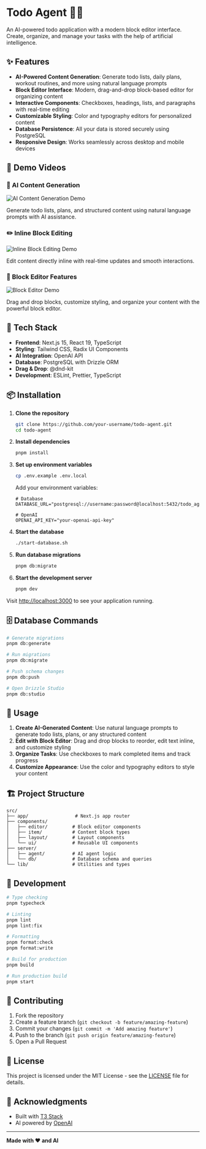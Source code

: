 # Todo Agent 🤖✅

An AI-powered todo application with a modern block editor interface. Create, organize, and manage your tasks with the help of artificial intelligence.

## ✨ Features

- **AI-Powered Content Generation**: Generate todo lists, daily plans, workout routines, and more using natural language prompts
- **Block Editor Interface**: Modern, drag-and-drop block-based editor for organizing content
- **Interactive Components**: Checkboxes, headings, lists, and paragraphs with real-time editing
- **Customizable Styling**: Color and typography editors for personalized content
- **Database Persistence**: All your data is stored securely using PostgreSQL
- **Responsive Design**: Works seamlessly across desktop and mobile devices

## 🎥 Demo Videos

### 🤖 AI Content Generation

![AI Content Generation Demo](./public/assets/ai_generation.gif)

Generate todo lists, plans, and structured content using natural language prompts with AI assistance.

### ✏️ Inline Block Editing

![Inline Block Editing Demo](./public/assets/inline_editing.gif)

Edit content directly inline with real-time updates and smooth interactions.

### 🎨 Block Editor Features

![Block Editor Demo](./public/assets/editor_demo.gif)

Drag and drop blocks, customize styling, and organize your content with the powerful block editor.

## 🚀 Tech Stack

- **Frontend**: Next.js 15, React 19, TypeScript
- **Styling**: Tailwind CSS, Radix UI Components
- **AI Integration**: OpenAI API
- **Database**: PostgreSQL with Drizzle ORM
- **Drag & Drop**: @dnd-kit
- **Development**: ESLint, Prettier, TypeScript

## 📦 Installation

1. **Clone the repository**

   ```bash
   git clone https://github.com/your-username/todo-agent.git
   cd todo-agent
   ```

2. **Install dependencies**

   ```bash
   pnpm install
   ```

3. **Set up environment variables**

   ```bash
   cp .env.example .env.local
   ```

   Add your environment variables:

   ```env
   # Database
   DATABASE_URL="postgresql://username:password@localhost:5432/todo_agent"

   # OpenAI
   OPENAI_API_KEY="your-openai-api-key"
   ```

4. **Start the database**

   ```bash
   ./start-database.sh
   ```

5. **Run database migrations**

   ```bash
   pnpm db:migrate
   ```

6. **Start the development server**
   ```bash
   pnpm dev
   ```

Visit [http://localhost:3000](http://localhost:3000) to see your application running.

## 🗄️ Database Commands

```bash
# Generate migrations
pnpm db:generate

# Run migrations
pnpm db:migrate

# Push schema changes
pnpm db:push

# Open Drizzle Studio
pnpm db:studio
```

## 🎨 Usage

1. **Create AI-Generated Content**: Use natural language prompts to generate todo lists, plans, or any structured content
2. **Edit with Block Editor**: Drag and drop blocks to reorder, edit text inline, and customize styling
3. **Organize Tasks**: Use checkboxes to mark completed items and track progress
4. **Customize Appearance**: Use the color and typography editors to style your content

## 🏗️ Project Structure

```
src/
├── app/                 # Next.js app router
├── components/
│   ├── editor/         # Block editor components
│   ├── item/           # Content block types
│   ├── layout/         # Layout components
│   └── ui/             # Reusable UI components
├── server/
│   ├── agent/          # AI agent logic
│   └── db/             # Database schema and queries
└── lib/                # Utilities and types
```

## 🔧 Development

```bash
# Type checking
pnpm typecheck

# Linting
pnpm lint
pnpm lint:fix

# Formatting
pnpm format:check
pnpm format:write

# Build for production
pnpm build

# Run production build
pnpm start
```

## 🤝 Contributing

1. Fork the repository
2. Create a feature branch (`git checkout -b feature/amazing-feature`)
3. Commit your changes (`git commit -m 'Add amazing feature'`)
4. Push to the branch (`git push origin feature/amazing-feature`)
5. Open a Pull Request

## 📄 License

This project is licensed under the MIT License - see the [LICENSE](LICENSE) file for details.

## 🙏 Acknowledgments

- Built with [T3 Stack](https://create.t3.gg/)
- AI powered by [OpenAI](https://openai.com/)

---

**Made with ❤️ and AI**

